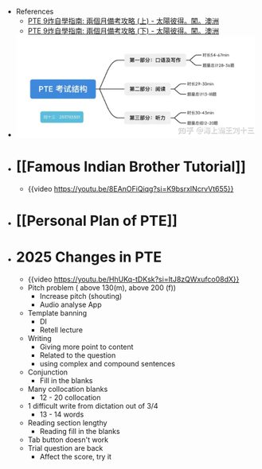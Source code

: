 - References
	- [PTE 9炸自學指南: 兩個月備考攻略 (上) - 太陽彼得。闖。澳洲](https://sunpeteraustralia.com/pte/)
	- [PTE 9炸自學指南: 兩個月備考攻略 (下) - 太陽彼得。闖。澳洲](https://sunpeteraustralia.com/pte-2/)
- ![image.png](../assets/image_1737807246510_0.png)
- # [[Famous Indian Brother Tutorial]]
	- {{video https://youtu.be/8EAnOFiQiqg?si=K9bsrxINcrvVt655}}
- # [[Personal Plan of PTE]]
- # 2025 Changes in PTE
	- {{video https://youtu.be/HhUKq-tDKsk?si=ItJ8zQWxufco08dX}}
	- Pitch problem ( above 130(m), above 200 (f))
		- Increase pitch (shouting)
		- Audio analyse App
	- Template banning
		- DI
		- Retell lecture
	- Writing
		- Giving more point to content
		- Related to the question
		- using complex and compound sentences
	- Conjunction
		- Fill in the blanks
	- Many collocation blanks
		- 12 - 20 collocation
	- 1 difficult write from dictation out of 3/4
		- 13 - 14 words
	- Reading section lengthy
		- Reading fill in the blanks
	- Tab button doesn't work
	- Trial question are back
		- Affect the score, try it